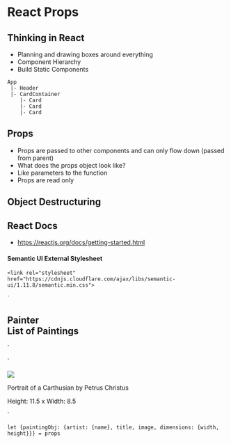 # React Props

## Thinking in React
- Planning and drawing boxes around everything
- Component Hierarchy
- Build Static Components
```
App
 |- Header
 |- CardContainer
    |- Card
    |- Card
    |- Card
```
## Props
- Props are passed to other components and can only flow down (passed from parent)
- What does the props object look like?
- Like parameters to the function
- Props are read only

## Object Destructuring

## React Docs
- https://reactjs.org/docs/getting-started.html








#### Semantic UI External Stylesheet

`<link rel="stylesheet" href="https://cdnjs.cloudflare.com/ajax/libs/semantic-ui/1.11.8/semantic.min.css">`






`<div className="ui inverted blue menu navbar">
    <h2 className="ui header">
      <i className="paint brush icon"></i>
      <div className="content">Painter</div>
      <div className="sub header">List of Paintings</div>
    </h2>
</div>`


`<div class="ui card">
	<div>
		<img src="https://d32dm0rphc51dk.cloudfront.net/pVc7CubFzVlPhbErTAqyYg/medium.jpg">
	</div>
	<p>Portrait of a Carthusian by Petrus Christus</p>
	<p>Height: 11.5 x Width: 8.5</p>
</div>`

`let {paintingObj: {artist: {name}, title, image, dimensions: {width, height}}} = props`
